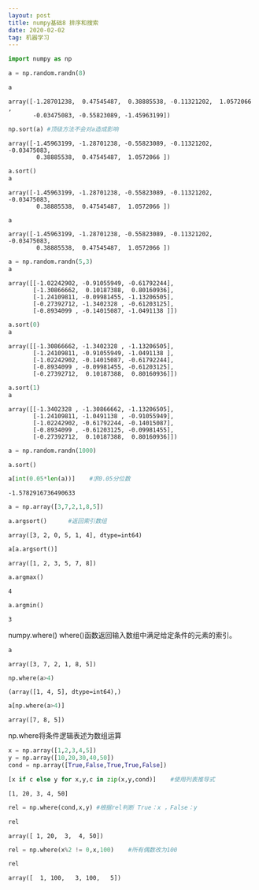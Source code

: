 ```yaml
---
layout: post
title: numpy基础8 排序和搜索
date: 2020-02-02
tag: 机器学习
---
```



```python
import numpy as np
```


```python
a = np.random.randn(8)
```


```python
a
```




    array([-1.28701238,  0.47545487,  0.38885538, -0.11321202,  1.0572066 ,
           -0.03475083, -0.55823089, -1.45963199])




```python
np.sort(a) #顶级方法不会对a造成影响
```




    array([-1.45963199, -1.28701238, -0.55823089, -0.11321202, -0.03475083,
            0.38885538,  0.47545487,  1.0572066 ])




```python
a.sort()
a
```




    array([-1.45963199, -1.28701238, -0.55823089, -0.11321202, -0.03475083,
            0.38885538,  0.47545487,  1.0572066 ])




```python
a 
```




    array([-1.45963199, -1.28701238, -0.55823089, -0.11321202, -0.03475083,
            0.38885538,  0.47545487,  1.0572066 ])




```python
a = np.random.randn(5,3)
a
```




    array([[-1.02242902, -0.91055949, -0.61792244],
           [-1.30866662,  0.10187388,  0.80160936],
           [-1.24109811, -0.09981455, -1.13206505],
           [-0.27392712, -1.3402328 , -0.61203125],
           [-0.8934099 , -0.14015087, -1.0491138 ]])




```python
a.sort(0)
a
```




    array([[-1.30866662, -1.3402328 , -1.13206505],
           [-1.24109811, -0.91055949, -1.0491138 ],
           [-1.02242902, -0.14015087, -0.61792244],
           [-0.8934099 , -0.09981455, -0.61203125],
           [-0.27392712,  0.10187388,  0.80160936]])




```python
a.sort(1)
a
```




    array([[-1.3402328 , -1.30866662, -1.13206505],
           [-1.24109811, -1.0491138 , -0.91055949],
           [-1.02242902, -0.61792244, -0.14015087],
           [-0.8934099 , -0.61203125, -0.09981455],
           [-0.27392712,  0.10187388,  0.80160936]])




```python
a = np.random.randn(1000)
```


```python
a.sort()
```


```python
a[int(0.05*len(a))]    #求0.05分位数
```




    -1.5782916736490633




```python
a = np.array([3,7,2,1,8,5])
```


```python
a.argsort()      #返回索引数组
```




    array([3, 2, 0, 5, 1, 4], dtype=int64)




```python
a[a.argsort()]
```




    array([1, 2, 3, 5, 7, 8])




```python
a.argmax()
```




    4




```python
a.argmin()
```




    3



numpy.where()  where()函数返回输入数组中满足给定条件的元素的索引。


```python
a
```




    array([3, 7, 2, 1, 8, 5])




```python
np.where(a>4)
```




    (array([1, 4, 5], dtype=int64),)




```python
a[np.where(a>4)]
```




    array([7, 8, 5])



np.where将条件逻辑表述为数组运算


```python
x = np.array([1,2,3,4,5])
y = np.array([10,20,30,40,50])
cond = np.array([True,False,True,True,False])
```


```python
[x if c else y for x,y,c in zip(x,y,cond)]    #使用列表推导式
```




    [1, 20, 3, 4, 50]




```python
rel = np.where(cond,x,y) #根据rel判断 True：x ，False：y
```


```python
rel
```




    array([ 1, 20,  3,  4, 50])




```python
rel = np.where(x%2 != 0,x,100)    #所有偶数改为100
```


```python
rel
```




    array([  1, 100,   3, 100,   5])




```python

```
